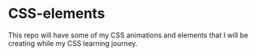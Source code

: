 # CSS-elements
This repo will have some of my CSS animations and elements that I will be creating while my CSS learning journey.
